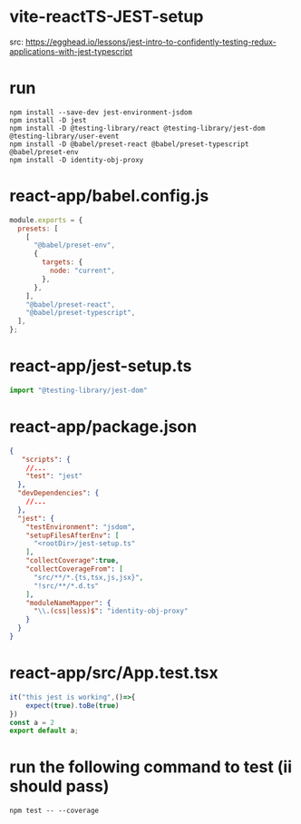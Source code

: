 # vite-reactTS-JEST-setup

src: https://egghead.io/lessons/jest-intro-to-confidently-testing-redux-applications-with-jest-typescript

# run
```
npm install --save-dev jest-environment-jsdom
npm install -D jest                          
npm install -D @testing-library/react @testing-library/jest-dom @testing-library/user-event
npm install -D @babel/preset-react @babel/preset-typescript @babel/preset-env
npm install -D identity-obj-proxy
```

# react-app/babel.config.js
```js
module.exports = {
  presets: [
    [
      "@babel/preset-env",
      {
        targets: {
          node: "current",
        },
      },
    ],
    "@babel/preset-react",
    "@babel/preset-typescript",
  ],
};
```

# react-app/jest-setup.ts
```ts
import "@testing-library/jest-dom"
```

# react-app/package.json
```json
{
   "scripts": {
    //...
    "test": "jest"
  },
  "devDependencies": {
    //...
  },
  "jest": {
    "testEnvironment": "jsdom",
    "setupFilesAfterEnv": [
      "<rootDir>/jest-setup.ts"
    ],
    "collectCoverage":true,
    "collectCoverageFrom": [
      "src/**/*.{ts,tsx,js,jsx}",
      "!src/**/*.d.ts"
    ],
    "moduleNameMapper": {
      "\\.(css|less)$": "identity-obj-proxy"
    }
  }
}
```

# react-app/src/App.test.tsx
```ts
it("this jest is working",()=>{
    expect(true).toBe(true)
})
const a = 2
export default a;
```

# run the following command to test (ii should pass)
```
npm test -- --coverage   
```
